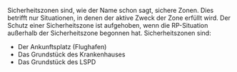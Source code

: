 Sicherheitszonen sind, wie der Name schon sagt, sichere Zonen. Dies betrifft nur Situationen, in denen der aktive Zweck der Zone erfüllt wird. Der Schutz einer Sicherheitszone ist aufgehoben, wenn die RP-Situation außerhalb der Sicherheitszone begonnen hat. Sicherheitszonen sind:

-   Der Ankunftsplatz (Flughafen)
-   Das Grundstück des Krankenhauses
-   Das Grundstück des LSPD